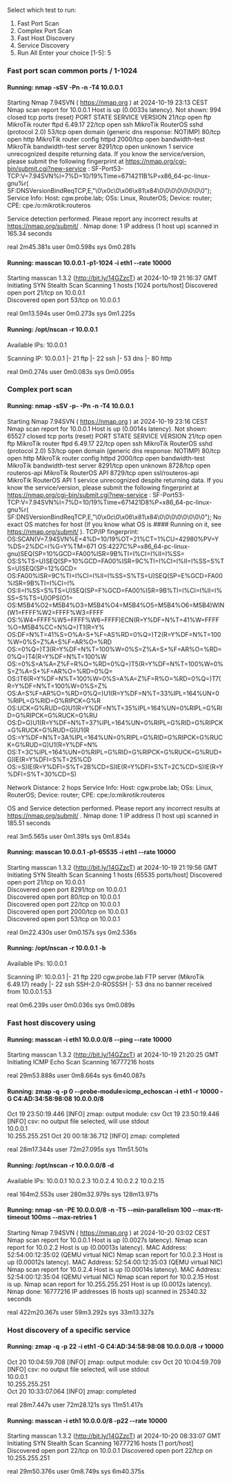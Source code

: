 Select which test to run:
1) Fast Port Scan
2) Complex Port Scan
3) Fast Host Discovery
4) Service Discovery
5) Run All
Enter your choice [1-5]: 5

### Fast port scan common ports / 1-1024
#### Running: nmap -sSV -Pn -n -T4 10.0.0.1
Starting Nmap 7.94SVN ( https://nmap.org ) at 2024-10-19 23:13 CEST
Nmap scan report for 10.0.0.1
Host is up (0.0033s latency).
Not shown: 994 closed tcp ports (reset)
PORT     STATE SERVICE        VERSION
21/tcp   open  ftp            MikroTik router ftpd 6.49.17
22/tcp   open  ssh            MikroTik RouterOS sshd (protocol 2.0)
53/tcp   open  domain         (generic dns response: NOTIMP)
80/tcp   open  http           MikroTik router config httpd
2000/tcp open  bandwidth-test MikroTik bandwidth-test server
8291/tcp open  unknown
1 service unrecognized despite returning data. If you know the service/version, please submit the following fingerprint at https://nmap.org/cgi-bin/submit.cgi?new-service :
SF-Port53-TCP:V=7.94SVN%I=7%D=10/19%Time=6714211B%P=x86_64-pc-linux-gnu%r(
SF:DNSVersionBindReqTCP,E,"\0\x0c\0\x06\x81\x84\0\0\0\0\0\0\0\0");
Service Info: Host: cgw.probe.lab; OSs: Linux, RouterOS; Device: router; CPE: cpe:/o:mikrotik:routeros

Service detection performed. Please report any incorrect results at https://nmap.org/submit/ .
Nmap done: 1 IP address (1 host up) scanned in 165.34 seconds

real    2m45.381s
user    0m0.598s
sys     0m0.281s

#### Running: masscan 10.0.0.1 -p1-1024 -i eth1 --rate 10000
Starting masscan 1.3.2 (http://bit.ly/14GZzcT) at 2024-10-19 21:16:37 GMT
Initiating SYN Stealth Scan
Scanning 1 hosts [1024 ports/host]
Discovered open port 21/tcp on 10.0.0.1                                        
Discovered open port 53/tcp on 10.0.0.1           

real    0m13.594s
user    0m0.273s
sys     0m1.225s

#### Running: /opt/nscan -r 10.0.0.1
Available IPs:
10.0.0.1

Scanning IP: 10.0.0.1
|- 21 ftp
|- 22 ssh
|- 53 dns
|- 80 http

real    0m0.274s
user    0m0.083s
sys     0m0.095s

### Complex port scan
#### Running: nmap -sSV -p- -Pn -n -T4 10.0.0.1
Starting Nmap 7.94SVN ( https://nmap.org ) at 2024-10-19 23:16 CEST
Nmap scan report for 10.0.0.1
Host is up (0.0014s latency).
Not shown: 65527 closed tcp ports (reset)
PORT     STATE SERVICE          VERSION
21/tcp   open  ftp              MikroTik router ftpd 6.49.17
22/tcp   open  ssh              MikroTik RouterOS sshd (protocol 2.0)
53/tcp   open  domain           (generic dns response: NOTIMP)
80/tcp   open  http             MikroTik router config httpd
2000/tcp open  bandwidth-test   MikroTik bandwidth-test server
8291/tcp open  unknown
8728/tcp open  routeros-api     MikroTik RouterOS API
8729/tcp open  ssl/routeros-api MikroTik RouterOS API
1 service unrecognized despite returning data. If you know the service/version, please submit the following fingerprint at https://nmap.org/cgi-bin/submit.cgi?new-service :
SF-Port53-TCP:V=7.94SVN%I=7%D=10/19%Time=671421D8%P=x86_64-pc-linux-gnu%r(
SF:DNSVersionBindReqTCP,E,"\0\x0c\0\x06\x81\x84\0\0\0\0\0\0\0\0");
No exact OS matches for host (If you know what OS is #### Running on it, see https://nmap.org/submit/ ).
TCP/IP fingerprint:
OS:SCAN(V=7.94SVN%E=4%D=10/19%OT=21%CT=1%CU=42980%PV=Y%DS=2%DC=I%G=Y%TM=671
OS:4227C%P=x86_64-pc-linux-gnu)SEQ(SP=10%GCD=FA00%ISR=9B%TI=I%CI=I%II=I%SS=
OS:S%TS=U)SEQ(SP=10%GCD=FA00%ISR=9C%TI=I%CI=I%II=I%SS=S%TS=U)SEQ(SP=12%GCD=
OS:FA00%ISR=9C%TI=I%CI=I%II=I%SS=S%TS=U)SEQ(SP=E%GCD=FA00%ISR=9B%TI=I%CI=I%
OS:II=I%SS=S%TS=U)SEQ(SP=F%GCD=FA00%ISR=9B%TI=I%CI=I%II=I%SS=S%TS=U)OPS(O1=
OS:M5B4%O2=M5B4%O3=M5B4%O4=M5B4%O5=M5B4%O6=M5B4)WIN(W1=FFFF%W2=FFFF%W3=FFFF
OS:%W4=FFFF%W5=FFFF%W6=FFFF)ECN(R=Y%DF=N%T=41%W=FFFF%O=M5B4%CC=N%Q=)T1(R=Y%
OS:DF=N%T=41%S=O%A=S+%F=AS%RD=0%Q=)T2(R=Y%DF=N%T=100%W=0%S=Z%A=S%F=AR%O=%RD
OS:=0%Q=)T3(R=Y%DF=N%T=100%W=0%S=Z%A=S+%F=AR%O=%RD=0%Q=)T4(R=Y%DF=N%T=100%W
OS:=0%S=A%A=Z%F=R%O=%RD=0%Q=)T5(R=Y%DF=N%T=100%W=0%S=Z%A=S+%F=AR%O=%RD=0%Q=
OS:)T6(R=Y%DF=N%T=100%W=0%S=A%A=Z%F=R%O=%RD=0%Q=)T7(R=Y%DF=N%T=100%W=0%S=Z%
OS:A=S%F=AR%O=%RD=0%Q=)U1(R=Y%DF=N%T=33%IPL=164%UN=0%RIPL=G%RID=G%RIPCK=G%R
OS:UCK=G%RUD=G)U1(R=Y%DF=N%T=35%IPL=164%UN=0%RIPL=G%RID=G%RIPCK=G%RUCK=G%RU
OS:D=G)U1(R=Y%DF=N%T=37%IPL=164%UN=0%RIPL=G%RID=G%RIPCK=G%RUCK=G%RUD=G)U1(R
OS:=Y%DF=N%T=3A%IPL=164%UN=0%RIPL=G%RID=G%RIPCK=G%RUCK=G%RUD=G)U1(R=Y%DF=N%
OS:T=3C%IPL=164%UN=0%RIPL=G%RID=G%RIPCK=G%RUCK=G%RUD=G)IE(R=Y%DFI=S%T=25%CD
OS:=S)IE(R=Y%DFI=S%T=2B%CD=S)IE(R=Y%DFI=S%T=2C%CD=S)IE(R=Y%DFI=S%T=30%CD=S)

Network Distance: 2 hops
Service Info: Host: cgw.probe.lab; OSs: Linux, RouterOS; Device: router; CPE: cpe:/o:mikrotik:routeros

OS and Service detection performed. Please report any incorrect results at https://nmap.org/submit/ .
Nmap done: 1 IP address (1 host up) scanned in 185.51 seconds

real    3m5.565s
user    0m1.391s
sys     0m1.834s

#### Running: masscan 10.0.0.1 -p1-65535 -i eth1 --rate 10000
Starting masscan 1.3.2 (http://bit.ly/14GZzcT) at 2024-10-19 21:19:56 GMT
Initiating SYN Stealth Scan
Scanning 1 hosts [65535 ports/host]
Discovered open port 21/tcp on 10.0.0.1                                        
Discovered open port 8291/tcp on 10.0.0.1                                      
Discovered open port 80/tcp on 10.0.0.1                                        
Discovered open port 22/tcp on 10.0.0.1                                        
Discovered open port 2000/tcp on 10.0.0.1                                      
Discovered open port 53/tcp on 10.0.0.1              

real    0m22.430s
user    0m0.157s
sys     0m2.536s

#### Running: /opt/nscan -r 10.0.0.1 -b
Available IPs:
10.0.0.1

Scanning IP: 10.0.0.1
|- 21 ftp
220 cgw.probe.lab FTP server (MikroTik 6.49.17) ready
 <nil>
|- 22 ssh
SSH-2.0-ROSSSH
 <nil>
|- 53 dns
 no banner received from 10.0.0.1:53

real    0m6.239s
user    0m0.036s
sys     0m0.089s

### Fast host discovery using
#### Running: masscan -i eth1 10.0.0.0/8 --ping --rate 10000
Starting masscan 1.3.2 (http://bit.ly/14GZzcT) at 2024-10-19 21:20:25 GMT
Initiating ICMP Echo Scan
Scanning 16777216 hosts

real    29m53.888s
user    0m8.664s
sys     6m40.087s

#### Running: zmap -q -p 0 --probe-module=icmp_echoscan -i eth1 -r 10000 -G C4:AD:34:58:98:08 10.0.0.0/8
Oct 19 23:50:19.446 [INFO] zmap: output module: csv
Oct 19 23:50:19.446 [INFO] csv: no output file selected, will use stdout                                                                                     
10.0.0.1                                                                               
10.255.255.251
Oct 20 00:18:36.712 [INFO] zmap: completed                                                                                  

real    28m17.344s
user    72m27.095s
sys     11m51.501s

#### Running: /opt/nscan -r 10.0.0.0/8 -d
Available IPs:
10.0.0.1
10.0.2.3
10.0.2.4
10.0.2.2
10.0.2.15

real    164m2.553s
user    280m32.979s
sys     128m13.971s

#### Running: nmap -sn -PE 10.0.0.0/8 -n -T5 --min-parallelism 100 --max-rtt-timeout 100ms --max-retries 1
Starting Nmap 7.94SVN ( https://nmap.org ) at 2024-10-20 03:02 CEST
Nmap scan report for 10.0.0.1
Host is up (0.0027s latency).
Nmap scan report for 10.0.2.2
Host is up (0.00013s latency).
MAC Address: 52:54:00:12:35:02 (QEMU virtual NIC)
Nmap scan report for 10.0.2.3
Host is up (0.00012s latency).
MAC Address: 52:54:00:12:35:03 (QEMU virtual NIC)
Nmap scan report for 10.0.2.4
Host is up (0.00014s latency).
MAC Address: 52:54:00:12:35:04 (QEMU virtual NIC)
Nmap scan report for 10.0.2.15
Host is up.
Nmap scan report for 10.255.255.251
Host is up (0.0012s latency).
Nmap done: 16777216 IP addresses (6 hosts up) scanned in 25340.32 seconds

real    422m20.367s
user    59m3.292s
sys     33m13.327s

### Host discovery of a specific service
#### Running: zmap -q -p 22 -i eth1 -G C4:AD:34:58:98:08 10.0.0.0/8 -r 10000
Oct 20 10:04:59.708 [INFO] zmap: output module: csv
Oct 20 10:04:59.709 [INFO] csv: no output file selected, will use stdout    
10.0.0.1                                                                               
10.255.255.251                                                                                                                                                           
Oct 20 10:33:07.064 [INFO] zmap: completed 

real    28m7.447s
user    72m28.121s
sys     11m51.417s

#### Running: masscan -i eth1 10.0.0.0/8 -p22 --rate 10000
Starting masscan 1.3.2 (http://bit.ly/14GZzcT) at 2024-10-20 08:33:07 GMT
Initiating SYN Stealth Scan
Scanning 16777216 hosts [1 port/host]
Discovered open port 22/tcp on 10.0.0.1
Discovered open port 22/tcp on 10.255.255.251

real    29m50.376s
user    0m8.749s
sys     6m40.375s
